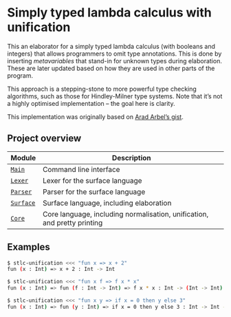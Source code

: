 # Simply typed lambda calculus with unification

This an elaborator for a simply typed lambda calculus (with booleans and integers)
that allows programmers to omit type annotations. This is done by inserting
_metavariables_ that stand-in for unknown types during elaboration. These are
later updated based on how they are used in other parts of the program.

This approach is a stepping-stone to more powerful type checking algorithms,
such as those for Hindley-Milner type systems. Note that it’s not a highly
optimised implementation – the goal here is clarity.

This implementation was originally based on [Arad Arbel’s gist](https://gist.github.com/aradarbel10/837aa65d2f06ac6710c6fbe479909b4c).

## Project overview

| Module        | Description                             |
| ------------- | --------------------------------------- |
| [`Main`]      | Command line interface                  |
| [`Lexer`]     | Lexer for the surface language          |
| [`Parser`]    | Parser for the surface language         |
| [`Surface`]   | Surface language, including elaboration |
| [`Core`]      | Core language, including normalisation, unification, and pretty printing |

[`Main`]: ./Main.ml
[`Lexer`]: ./Lexer.mll
[`Parser`]: ./Parser.mly
[`Surface`]: ./Surface.ml
[`Core`]: ./Core.ml

## Examples

```sh
$ stlc-unification <<< "fun x => x + 2"
fun (x : Int) => x + 2 : Int -> Int
```

```sh
$ stlc-unification <<< "fun x f => f x * x"
fun (x : Int) => fun (f : Int -> Int) => f x * x : Int -> (Int -> Int) -> Int
```

```sh
$ stlc-unification <<< "fun x y => if x = 0 then y else 3"
fun (x : Int) => fun (y : Int) => if x = 0 then y else 3 : Int -> Int -> Int
```
